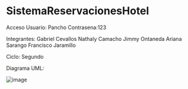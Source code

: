 # SistemaReservacionesHotel
Acceso
Usuario: Pancho
Contrasena:123

Integrantes:
Gabriel Cevallos
Nathaly Camacho
Jimmy Ontaneda
Ariana Sarango
Francisco Jaramillo

Ciclo: Segundo

Diagrama UML:

![image](https://github.com/GabrielCevallos/SistemaReservacionesHotel/assets/166523819/b228f6c6-e0d3-42fd-b716-f16eab245022)


